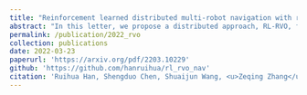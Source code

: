 ```yaml
---
title: "Reinforcement learned distributed multi-robot navigation with reciprocal velocity obstacle shaped rewards"
abstract: "In this letter, we propose a distributed approach, RL-RVO, for multi-robot navigation combining reciprocal velocity obstacle (RVO) and deep reinforcement learning (DRL) to solve the reciprocal collision avoidance problem under limited information. <br/><img src='/images/publications/2022_rvo.jpg'>"
permalink: /publication/2022_rvo
collection: publications
date: 2022-03-23
paperurl: 'https://arxiv.org/pdf/2203.10229'
github: 'https://github.com/hanruihua/rl_rvo_nav'
citation: 'Ruihua Han, Shengduo Chen, Shuaijun Wang, <u>Zeqing Zhang</u>, Rui Gao, Qi Hao, Jia Pan (2022). <br><i>IEEE Robotics and Automation Letters</i> with <br><i>ICRA 2023</i>.'
---
```


